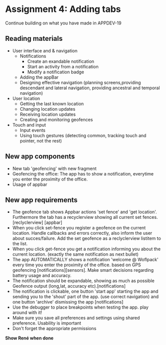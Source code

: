 # Assignment 4: Adding tabs
Continue building on what you have made in APPDEV-19

## Reading materials
- User interface and & navigation
  - Notifications
    - Create an exandable notification
    - Start an activity from a notification
    - Modify a notification badge
  - Adding the appBar
  - Designing effective navigation (planning screens,providing descendant and lateral navigation, providing ancestral and temporal navigation)
- User location
  - Getting the last known location
  - Changing location updates
  - Receiving location updates
  - Creating and monitoring geofences
- Touch and input
  - Input events
  - Using touch gestures (detecting common, tracking touch and pointer, not the rest)

## New app components
- New tab 'geofencing' with new fragment
- Geofencing the office: The app has to show a notification, everytime you enter the proximity of the office.
- Usage of appbar

## New app requirements
- The geofence tab shows Appbar actions 'set fence' and 'get location'. Furthermore the tab has a recyclerview showing all current set fences.  [reclyclerview] [appbar] 
- When you click set-fence you register a geofence on the current location. Handle callbacks and errors correctly, also inform the user about succes/failure.  Add the set geofence as a reclyclerview listitem to the list. 
- When you click get-fence you get a notification informing you about the current location. (exactly the same notification as next bullet)
- The app AUTOMATICALLY shows a notification 'welcome @ Woflpack' every time you enter the proximity of the office. based on GPS geofencing  [notifications][sensors]. Make smart decisions regarding battery usage and accuracy. 
- The notification should be expandable, showing as much as possible Geofence output (long,lat, accuracy etc).[notifications]
- The notification is clickable, one button 'start app' starting the app and sending you to the 'shout' part of the app. (use correct navigation) and one button 'archive' dismissing the app [notifications]
- Use the debugger to place breakpoints when testing the app. play around with it!
- Make sure you save all preferences and settings using shared preference. Usability is important
- Don't forget the appropriate permissions

**Show René when done**
